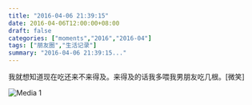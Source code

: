 ```yaml
---
title: "2016-04-06 21:39:15"
date: 2016-04-06T12:00:00+08:00
draft: false
categories: ["moments","2016","2016-04"]
tags: ["朋友圈","生活记录"]
summary: "2016-04-06 21:39:15..."
---
```


我就想知道现在吃还来不来得及。来得及的话我多喂我男朋友吃几根。[微笑]

![Media 1](/Moments/photos/2016-04-06/201604062139150.jpg)


